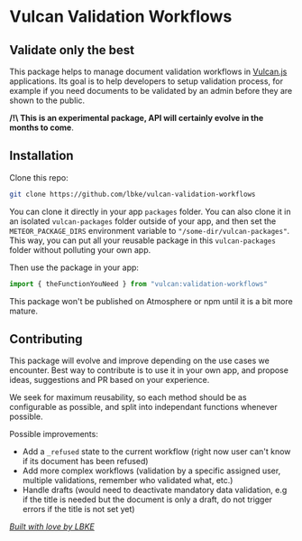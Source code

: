 # Vulcan Validation Workflows

## Validate only the best

This package helps to manage document validation workflows in [Vulcan.js](http://vulcanjs.org/) applications. Its goal is to help developers to setup validation process, for example if you need documents to be validated by an admin before they are shown to the public.

**/!\ This is an experimental package, API will certainly evolve in the months to come**.

## Installation

Clone this repo:

```sh
git clone https://github.com/lbke/vulcan-validation-workflows
```

You can clone it directly in your app `packages` folder. You can also clone it in an isolated `vulcan-packages` folder outside of your app, and then set the `METEOR_PACKAGE_DIRS` environment variable to `"/some-dir/vulcan-packages"`. This way, you can put all your reusable package in this `vulcan-packages` folder without polluting your own app.

Then use the package in your app:

```js
import { theFunctionYouNeed } from "vulcan:validation-workflows"
```

This package won't be published on Atmosphere or npm until it is a bit more mature.

## Contributing

This package will evolve and improve depending on the use cases we encounter. Best way to contribute is to use it in your own app, and propose ideas, suggestions and PR based on your experience.

We seek for maximum reusability, so each method should be as configurable as possible, and split into independant functions whenever possible.

Possible improvements:

- Add a `_refused` state to the current workflow (right now user can't know if its document has been refused)
- Add more complex workflows (validation by a specific assigned user, multiple validations, remember who validated what, etc.)
- Handle drafts (would need to deactivate mandatory data validation, e.g if the title is needed but the document is only a draft, do not trigger errors if the title is not set yet)

*[Built with love by LBKE](https://github.com/lbke)*

